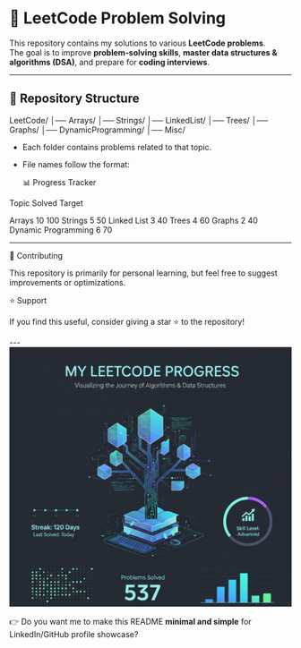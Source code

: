 # 🚀 LeetCode Problem Solving

This repository contains my solutions to various **LeetCode problems**.  
The goal is to improve **problem-solving skills**, **master data structures & algorithms (DSA)**, and prepare for **coding interviews**.

---

## 📌 Repository Structure
LeetCode/ │── Arrays/ │── Strings/ │── LinkedList/ │── Trees/ │── Graphs/ │── DynamicProgramming/ │── Misc/
- Each folder contains problems related to that topic.  
- File names follow the format:

  📊 Progress Tracker

Topic	Solved	Target

Arrays	10	100
Strings	5	50
Linked List	3	40
Trees	4	60
Graphs	2	40
Dynamic Programming	6	70



---

🤝 Contributing

This repository is primarily for personal learning, but feel free to suggest improvements or optimizations.

⭐ Support

If you find this useful, consider giving a star ⭐ to the repository!

---![LeetCode Banner](LeetCode.jpg)

👉 Do you want me to make this README **minimal and simple**  for LinkedIn/GitHub profile showcase?


